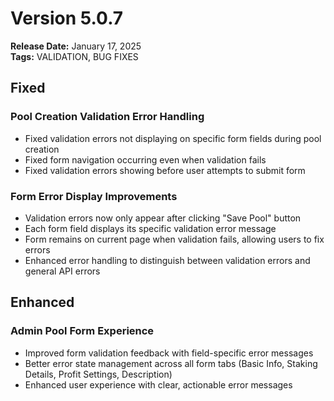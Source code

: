 # Version 5.0.7
**Release Date:** January 17, 2025  
**Tags:** VALIDATION, BUG FIXES

## Fixed

### Pool Creation Validation Error Handling
- Fixed validation errors not displaying on specific form fields during pool creation
- Fixed form navigation occurring even when validation fails
- Fixed validation errors showing before user attempts to submit form

### Form Error Display Improvements
- Validation errors now only appear after clicking "Save Pool" button
- Each form field displays its specific validation error message
- Form remains on current page when validation fails, allowing users to fix errors
- Enhanced error handling to distinguish between validation errors and general API errors

## Enhanced

### Admin Pool Form Experience
- Improved form validation feedback with field-specific error messages
- Better error state management across all form tabs (Basic Info, Staking Details, Profit Settings, Description)
- Enhanced user experience with clear, actionable error messages 